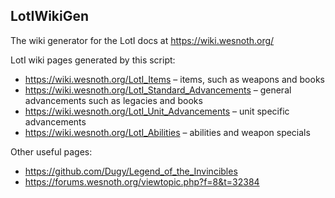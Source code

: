LotIWikiGen
-----------

The wiki generator for the LotI docs at https://wiki.wesnoth.org/

LotI wiki pages generated by this script:

 - https://wiki.wesnoth.org/LotI_Items &ndash; items, such as weapons and books
 - https://wiki.wesnoth.org/LotI_Standard_Advancements &ndash; general advancements such as legacies and books
 - https://wiki.wesnoth.org/LotI_Unit_Advancements &ndash; unit specific advancements
 - https://wiki.wesnoth.org/LotI_Abilities &ndash; abilities and weapon specials

Other useful pages:

 - https://github.com/Dugy/Legend_of_the_Invincibles
 - https://forums.wesnoth.org/viewtopic.php?f=8&t=32384
